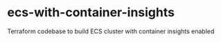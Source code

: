 # ecs-with-container-insights
Terraform codebase to build ECS cluster with container insights enabled
